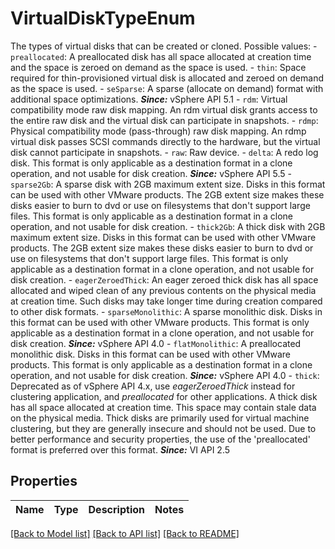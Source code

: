 # VirtualDiskTypeEnum

The types of virtual disks that can be created or cloned.  Possible values: - `preallocated`: A preallocated disk has all space allocated at creation time   and the space is zeroed on demand as the space is used. - `thin`: Space required for thin-provisioned virtual disk is allocated and   zeroed on demand as the space is used. - `seSparse`: A sparse (allocate on demand) format with additional space   optimizations.      ***Since:*** vSphere API 5.1 - `rdm`: Virtual compatibility mode raw disk mapping.      An rdm virtual disk   grants access to the entire raw disk and the virtual disk can   participate in snapshots. - `rdmp`: Physical compatibility mode (pass-through) raw disk mapping.      An rdmp   virtual disk passes SCSI commands directly to the hardware, but the   virtual disk cannot participate in snapshots. - `raw`: Raw device. - `delta`: A redo log disk.      This format is only applicable as a destination format   in a clone operation, and not usable for disk creation.      ***Since:*** vSphere API 5.5 - `sparse2Gb`: A sparse disk with 2GB maximum extent size.      Disks in this format   can be used with other VMware products. The 2GB extent size   makes these disks easier to burn to dvd or use on filesystems that   don't support large files. This format is only applicable as a   destination format in a clone operation, and not usable for disk   creation. - `thick2Gb`: A thick disk with 2GB maximum extent size.      Disks in this format   can be used with other VMware products. The 2GB extent size   makes these disks easier to burn to dvd or use on filesystems that   don't support large files. This format is only applicable as a   destination format in a clone operation, and not usable for disk   creation. - `eagerZeroedThick`: An eager zeroed thick disk has all space allocated and wiped clean   of any previous contents on the physical media at creation time.      Such disks may take longer time during creation compared to other   disk formats. - `sparseMonolithic`: A sparse monolithic disk.      Disks in this format can be used with other   VMware products. This format is only applicable as a destination   format in a clone operation, and not usable for disk creation.      ***Since:*** vSphere API 4.0 - `flatMonolithic`: A preallocated monolithic disk.      Disks in this format can be used with   other VMware products. This format is only applicable as a destination   format in a clone operation, and not usable for disk creation.      ***Since:*** vSphere API 4.0 - `thick`:       Deprecated as of vSphere API 4.x, use *eagerZeroedThick* instead   for clustering application, and *preallocated* for other applications.      A thick disk has all space allocated at creation time.      This   space may contain stale data on the physical media. Thick disks   are primarily used for virtual machine clustering, but they are   generally insecure and should not be used. Due to better performance   and security properties, the use of the 'preallocated' format is   preferred over this format.  ***Since:*** VI API 2.5 

## Properties
Name | Type | Description | Notes
------------ | ------------- | ------------- | -------------

[[Back to Model list]](../README.md#documentation-for-models) [[Back to API list]](../README.md#documentation-for-api-endpoints) [[Back to README]](../README.md)


